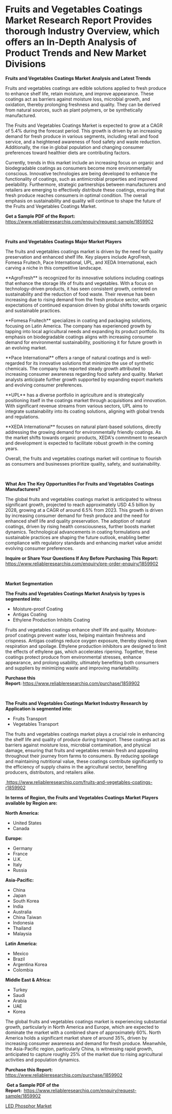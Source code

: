 <p><h1>Fruits and Vegetables Coatings Market Research Report Provides thorough Industry Overview, which offers an In-Depth Analysis of Product Trends and New Market Divisions</h1></p><p><strong>Fruits and Vegetables Coatings Market Analysis and Latest Trends</strong></p>
<p><p>Fruits and vegetables coatings are edible solutions applied to fresh produce to enhance shelf life, retain moisture, and improve appearance. These coatings act as barriers against moisture loss, microbial growth, and oxidation, thereby prolonging freshness and quality. They can be derived from natural sources, such as plant polymers, or be synthetically manufactured.</p><p>The Fruits and Vegetables Coatings Market is expected to grow at a CAGR of 5.4% during the forecast period. This growth is driven by an increasing demand for fresh produce in various segments, including retail and food service, and a heightened awareness of food safety and waste reduction. Additionally, the rise in global population and changing consumer preferences toward healthier diets are contributing factors.</p><p>Currently, trends in this market include an increasing focus on organic and biodegradable coatings as consumers become more environmentally conscious. Innovative technologies are being developed to enhance the functionality of coatings, such as antimicrobial properties and improved peelability. Furthermore, strategic partnerships between manufacturers and retailers are emerging to effectively distribute these coatings, ensuring that fresh produce reaches consumers in optimal condition. The overall emphasis on sustainability and quality will continue to shape the future of the Fruits and Vegetables Coatings Market.</p></p>
<p><strong>Get a Sample PDF of the Report:&nbsp;</strong> <a href="https://www.reliableresearchiq.com/enquiry/request-sample/1859902?utm_campaign=3514&utm_medium=2&utm_source=Github&utm_content=ia&utm_term=31032025&utm_id=fruits-and-vegetables-coatings">https://www.reliableresearchiq.com/enquiry/request-sample/1859902</a></p>
<p>&nbsp;</p>
<p><strong>Fruits and Vegetables Coatings Major Market Players</strong></p>
<p><p>The fruits and vegetables coatings market is driven by the need for quality preservation and enhanced shelf life. Key players include AgroFresh, Fomesa Fruitech, Pace International, UPL, and XEDA International, each carving a niche in this competitive landscape.</p><p>**AgroFresh** is recognized for its innovative solutions including coatings that enhance the storage life of fruits and vegetables. With a focus on technology-driven products, it has seen consistent growth, centered on sustainability and the reduction of food waste. Their revenue has been increasing due to rising demand from the fresh produce sector, with expectations of continued expansion driven by global shifts towards organic and sustainable practices.</p><p>**Fomesa Fruitech** specializes in coating and packaging solutions, focusing on Latin America. The company has experienced growth by tapping into local agricultural needs and expanding its product portfolio. Its emphasis on biodegradable coatings aligns with increasing consumer demand for environmental sustainability, positioning it for future growth in an evolving market.</p><p>**Pace International** offers a range of natural coatings and is well-regarded for its innovative solutions that minimize the use of synthetic chemicals. The company has reported steady growth attributed to increasing consumer awareness regarding food safety and quality. Market analysts anticipate further growth supported by expanding export markets and evolving consumer preferences.</p><p>**UPL** has a diverse portfolio in agriculture and is strategically positioning itself in the coatings market through acquisitions and innovation. With significant revenue streams from various sectors, UPL aims to integrate sustainability into its coating solutions, aligning with global trends and regulations.</p><p>**XEDA International** focuses on natural plant-based solutions, directly addressing the growing demand for environmentally friendly coatings. As the market shifts towards organic products, XEDA's commitment to research and development is expected to facilitate robust growth in the coming years.</p><p>Overall, the fruits and vegetables coatings market will continue to flourish as consumers and businesses prioritize quality, safety, and sustainability.</p></p>
<p>&nbsp;</p>
<p><strong>What Are The Key Opportunities For Fruits and Vegetables Coatings Manufacturers?</strong></p>
<p><p>The global fruits and vegetables coatings market is anticipated to witness significant growth, projected to reach approximately USD 4.5 billion by 2028, growing at a CAGR of around 6.5% from 2023. This growth is driven by increasing consumer demand for fresh produce and the need for enhanced shelf life and quality preservation. The adoption of natural coatings, driven by rising health consciousness, further boosts market dynamics. Technological advancements in coating formulations and sustainable practices are shaping the future outlook, enabling better compliance with regulatory standards and enhancing market value amidst evolving consumer preferences.</p></p>
<p><strong>Inquire or Share Your Questions If Any Before Purchasing This Report:</strong> <a href="https://www.reliableresearchiq.com/enquiry/pre-order-enquiry/1859902?utm_campaign=3514&utm_medium=2&utm_source=Github&utm_content=ia&utm_term=31032025&utm_id=fruits-and-vegetables-coatings">https://www.reliableresearchiq.com/enquiry/pre-order-enquiry/1859902</a></p>
<p>&nbsp;</p>
<p><strong>Market Segmentation</strong></p>
<p><strong>The Fruits and Vegetables Coatings Market Analysis by types is segmented into:</strong></p>
<p><ul><li>Moisture-proof Coating</li><li>Antigas Coating</li><li>Ethylene Production Inhibits Coating</li></ul></p>
<p><p>Fruits and vegetables coatings enhance shelf life and quality. Moisture-proof coatings prevent water loss, helping maintain freshness and crispness. Antigas coatings reduce oxygen exposure, thereby slowing down respiration and spoilage. Ethylene production inhibitors are designed to limit the effects of ethylene gas, which accelerates ripening. Together, these coatings protect produce from environmental stresses, enhance appearance, and prolong usability, ultimately benefiting both consumers and suppliers by minimizing waste and improving marketability.</p></p>
<p><strong>Purchase this Report:&nbsp;</strong><a href="https://www.reliableresearchiq.com/purchase/1859902?utm_campaign=3514&utm_medium=2&utm_source=Github&utm_content=ia&utm_term=31032025&utm_id=fruits-and-vegetables-coatings">https://www.reliableresearchiq.com/purchase/1859902</a></p>
<p>&nbsp;</p>
<p><strong>The Fruits and Vegetables Coatings Market Industry Research by Application is segmented into:</strong></p>
<p><ul><li>Fruits Transport</li><li>Vegetables Transport</li></ul></p>
<p><p>The fruits and vegetables coatings market plays a crucial role in enhancing the shelf life and quality of produce during transport. These coatings act as barriers against moisture loss, microbial contamination, and physical damage, ensuring that fruits and vegetables remain fresh and appealing throughout their journey from farms to consumers. By reducing spoilage and maintaining nutritional value, these coatings contribute significantly to the efficiency of supply chains in the agricultural sector, benefiting producers, distributors, and retailers alike.</p></p>
<p><a href="https://www.reliableresearchiq.com/fruits-and-vegetables-coatings-r1859902?utm_campaign=3514&utm_medium=2&utm_source=Github&utm_content=ia&utm_term=31032025&utm_id=fruits-and-vegetables-coatings">&nbsp;https://www.reliableresearchiq.com/fruits-and-vegetables-coatings-r1859902</a></p>
<p><strong>In terms of Region, the Fruits and Vegetables Coatings Market Players available by Region are:</strong></p>
<p>
    <p> <strong> North America: </strong>
        <ul>
            <li>United States</li>
            <li>Canada</li>
        </ul>
        </p> 
    <p> <strong> Europe: </strong>
        <ul>
            <li>Germany</li>
            <li>France</li>
            <li>U.K.</li>
            <li>Italy</li>
            <li>Russia</li>
        </ul>
        </p> 
    <p> <strong> Asia-Pacific: </strong>
        <ul>
            <li>China</li>
            <li>Japan</li>
            <li>South Korea</li>
            <li>India</li>
            <li>Australia</li>
            <li>China Taiwan</li>
            <li>Indonesia</li>
            <li>Thailand</li>
            <li>Malaysia</li>
        </ul>
        </p> 
    <p> <strong> Latin America: </strong>
        <ul>
            <li>Mexico</li>
            <li>Brazil</li>
            <li>Argentina Korea</li>
            <li>Colombia</li>
        </ul>
        </p> 
    <p> <strong> Middle East & Africa: </strong>
        <ul>
            <li>Turkey</li>
            <li>Saudi</li>
            <li>Arabia</li>
            <li>UAE</li>
            <li>Korea</li>
        </ul>
    </p>
    </p>
<p><p>The global fruits and vegetables coatings market is experiencing substantial growth, particularly in North America and Europe, which are expected to dominate the market with a combined share of approximately 60%. North America holds a significant market share of around 35%, driven by increasing consumer awareness and demand for fresh produce. Meanwhile, the Asia-Pacific region, particularly China, is witnessing rapid growth, anticipated to capture roughly 25% of the market due to rising agricultural activities and population dynamics.</p></p>
<p><strong>Purchase this Report: </strong><a href="https://www.reliableresearchiq.com/purchase/1859902?utm_campaign=3514&utm_medium=2&utm_source=Github&utm_content=ia&utm_term=31032025&utm_id=fruits-and-vegetables-coatings">https://www.reliableresearchiq.com/purchase/1859902</a></p>
<p>&nbsp;<strong>Get a Sample PDF of the Report:&nbsp;&nbsp;</strong><a href="https://www.reliableresearchiq.com/enquiry/request-sample/1859902?utm_campaign=3514&utm_medium=2&utm_source=Github&utm_content=ia&utm_term=31032025&utm_id=fruits-and-vegetables-coatings">https://www.reliableresearchiq.com/enquiry/request-sample/1859902</a></p>
<p><strong></strong></p>
<p><p><a href="https://github.com/cachuhashieb/Market-Research-Report-List-1/blob/main/led-phosphor-market.md?utm_campaign=3514&utm_medium=2&utm_source=Github&utm_content=ia&utm_term=31032025&utm_id=fruits-and-vegetables-coatings">LED Phosphor Market</a></p></p>